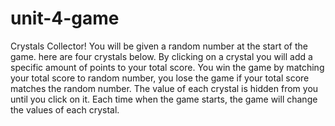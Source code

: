 # unit-4-game
Crystals Collector!
You will be given a random number at the start of the game.
here are four crystals below. By clicking on a crystal you will add a specific amount of points to your total score.
You win the game by matching your total score to random number, you lose the game if
your total score matches the random number.
The value of each crystal is hidden from you until you click on it.
Each time when the game starts, the game will change the values of each crystal.
